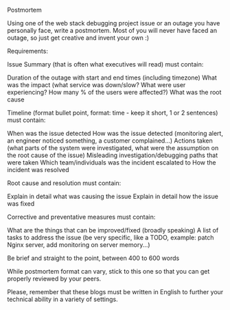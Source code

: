 Postmortem



Using one of the web stack debugging project issue or an outage you have personally face, write a postmortem. Most of you will never have faced an outage, so just get creative and invent your own :)

Requirements:


Issue Summary (that is often what executives will read) must contain:

Duration of the outage with start and end times (including timezone)
What was the impact (what service was down/slow? What were user experiencing? How many % of the users were affected?)
What was the root cause

Timeline (format bullet point, format: time - keep it short, 1 or 2 sentences) must contain:

When was the issue detected
How was the issue detected (monitoring alert, an engineer noticed something, a customer complained...)
Actions taken (what parts of the system were investigated, what were the assumption on the root cause of the issue)
Misleading investigation/debugging paths that were taken
Which team/individuals was the incident escalated to
How the incident was resolved

Root cause and resolution must contain:

Explain in detail what was causing the issue
Explain in detail how the issue was fixed

Corrective and preventative measures must contain:

What are the things that can be improved/fixed (broadly speaking)
A list of tasks to address the issue (be very specific, like a TODO, example: patch Nginx server, add monitoring on server memory...)

Be brief and straight to the point, between 400 to 600 words

While postmortem format can vary, stick to this one so that you can get properly reviewed by your peers.

Please, remember that these blogs must be written in English to further your technical ability in a variety of settings.
